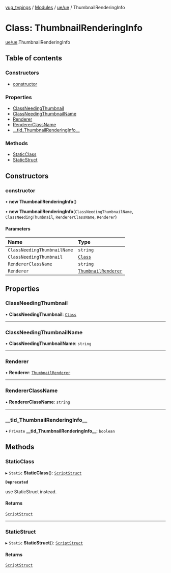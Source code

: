 [yug_typings](../README.md) / [Modules](../modules.md) / [ue/ue](../modules/ue_ue.md) / ThumbnailRenderingInfo

# Class: ThumbnailRenderingInfo

[ue/ue](../modules/ue_ue.md).ThumbnailRenderingInfo

## Table of contents

### Constructors

- [constructor](ue_ue.ThumbnailRenderingInfo.md#constructor)

### Properties

- [ClassNeedingThumbnail](ue_ue.ThumbnailRenderingInfo.md#classneedingthumbnail)
- [ClassNeedingThumbnailName](ue_ue.ThumbnailRenderingInfo.md#classneedingthumbnailname)
- [Renderer](ue_ue.ThumbnailRenderingInfo.md#renderer)
- [RendererClassName](ue_ue.ThumbnailRenderingInfo.md#rendererclassname)
- [\_\_tid\_ThumbnailRenderingInfo\_\_](ue_ue.ThumbnailRenderingInfo.md#__tid_thumbnailrenderinginfo__)

### Methods

- [StaticClass](ue_ue.ThumbnailRenderingInfo.md#staticclass)
- [StaticStruct](ue_ue.ThumbnailRenderingInfo.md#staticstruct)

## Constructors

### constructor

• **new ThumbnailRenderingInfo**()

• **new ThumbnailRenderingInfo**(`ClassNeedingThumbnailName`, `ClassNeedingThumbnail`, `RendererClassName`, `Renderer`)

#### Parameters

| Name | Type |
| :------ | :------ |
| `ClassNeedingThumbnailName` | `string` |
| `ClassNeedingThumbnail` | [`Class`](ue_ue.Class.md) |
| `RendererClassName` | `string` |
| `Renderer` | [`ThumbnailRenderer`](ue_ue.ThumbnailRenderer.md) |

## Properties

### ClassNeedingThumbnail

• **ClassNeedingThumbnail**: [`Class`](ue_ue.Class.md)

___

### ClassNeedingThumbnailName

• **ClassNeedingThumbnailName**: `string`

___

### Renderer

• **Renderer**: [`ThumbnailRenderer`](ue_ue.ThumbnailRenderer.md)

___

### RendererClassName

• **RendererClassName**: `string`

___

### \_\_tid\_ThumbnailRenderingInfo\_\_

• `Private` **\_\_tid\_ThumbnailRenderingInfo\_\_**: `boolean`

## Methods

### StaticClass

▸ `Static` **StaticClass**(): [`ScriptStruct`](ue_ue.ScriptStruct.md)

**`Deprecated`**

use StaticStruct instead.

#### Returns

[`ScriptStruct`](ue_ue.ScriptStruct.md)

___

### StaticStruct

▸ `Static` **StaticStruct**(): [`ScriptStruct`](ue_ue.ScriptStruct.md)

#### Returns

[`ScriptStruct`](ue_ue.ScriptStruct.md)
